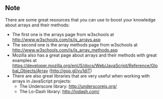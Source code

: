 ## Note
There are some great resources that you can use to boost your knowledge about arrays and
their methods:

* The first one is the arrays page from w3schools at	 
	http://www.w3schools.com/js/js_arrays.asp
* The second one is the array methods page from w3schools at  
	http://www.w3schools.com/js/js_array_methods.asp
* Mozilla also has a great page about arrays and their methods with great examples at  
	https://developer.mozilla.org/enUS/docs/Web/JavaScript/Reference/Global_Objects/Array (http://goo.gl/vu1diT)
* There are also great libraries that are very useful when working with arrays in	JavaScript projects:  
	* The Underscore library: http://underscorejs.org/
	* The Lo-Dash library: http://lodash.com/